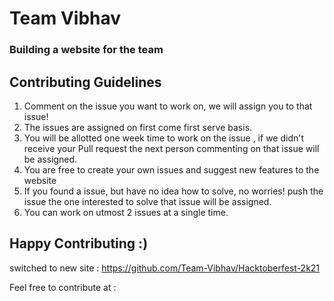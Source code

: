 # Team Vibhav
### Building a website for the team 

## Contributing Guidelines 
<ol>
<li>Comment on the issue you want to work on, we will assign you to that issue!</li>
<li>The issues are assigned on first come first serve basis.</li>
<li>You will be allotted one week time to work on the issue , if we didn't receive your Pull request the next person commenting on that issue will be assigned.</li> 
<li>You are free to create your own issues and suggest new features to the website </li>
<li>If you found a issue, but have no idea how to solve, no worries! push the issue the one interested to solve that issue will be assigned.</li>
<li>You can work on utmost 2 issues at a single time.</li>
</ol>

## Happy Contributing :)

switched to new site : https://github.com/Team-Vibhav/Hacktoberfest-2k21

Feel free to contribute at : 